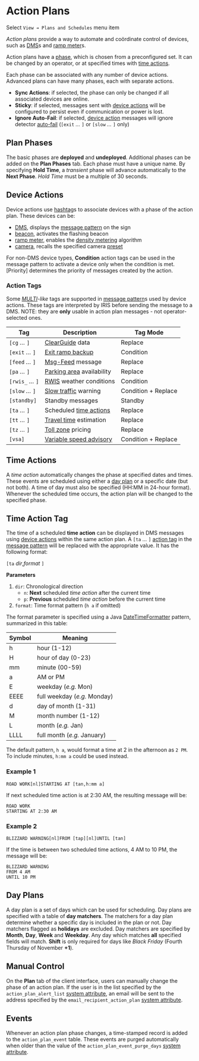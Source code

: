 # Action Plans

Select `View ➔ Plans and Schedules` menu item

*Action plans* provide a way to automate and coördinate control of devices, such
as [DMS]s and [ramp meter]s.

Action plans have a [phase](#plan-phases), which is chosen from a preconfigured
set.  It can be changed by an operator, or at specified times with
[time actions](#time-actions).

Each phase can be associated with any number of device actions.  Advanced
plans can have many phases, each with separate actions.

- **Sync Actions**: if selected, the phase can only be changed if all associated
  devices are online.
- **Sticky**: if selected, messages sent with [device actions](#device-actions)
  will be configured to persist even if communication or power is lost.
- **Ignore Auto-Fail**: if selected, [device action](#device-actions) messages
  will ignore detector [auto-fail] (`[exit` *…* `]` or `[slow` *…* `]` only)

## Plan Phases

The basic phases are **deployed** and **undeployed**.  Additional phases can be
added on the **Plan Phases** tab.  Each phase must have a unique name.
By specifying **Hold Time**, a *transient* phase will advance automatically to
the **Next Phase**.  *Hold Time* must be a multiple of 30 seconds.

## Device Actions

Device actions use [hashtag]s to associate devices with a phase of the action
plan.  These devices can be:
 - [DMS], displays the [message pattern] on the sign
 - [beacon], activates the flashing beacon
 - [ramp meter], enables the [density metering] algorithm
 - [camera], recalls the specified camera [preset]

For non-DMS device types, **Condition** action tags can be used in the message
pattern to activate a device only when the condition is met.  [Priority]
determines the priority of messages created by the action.

### Action Tags

Some *[MULTI]-like* tags are supported in [message pattern]s used by device
actions.  These tags are interpreted by IRIS before sending the message to a
DMS.  NOTE: they are **only** usable in action plan messages - not
operator-selected ones.

Tag              | Description                                | Tag Mode
-----------------|--------------------------------------------|---------
`[cg` *…* `]`    | [ClearGuide] data                          | Replace
`[exit` *…* `]`  | [Exit ramp backup]                         | Condition
`[feed` *…* `]`  | [Msg-Feed] message                         | Replace
`[pa` *…* `]`    | [Parking area] availability                | Replace
`[rwis_` *…* `]` | [RWIS] weather conditions                  | Condition
`[slow` *…* `]`  | [Slow traffic] warning                     | Condition + Replace
`[standby]`      | Standby messages                           | Standby
`[ta` *…* `]`    | Scheduled [time actions](#time-action-tag) | Replace
`[tt` *…* `]`    | [Travel time] estimation                   | Replace
`[tz` *…* `]`    | [Toll zone] pricing                        | Replace
`[vsa]`          | [Variable speed advisory]                  | Condition + Replace

## Time Actions

A *time action* automatically changes the phase at specified dates and times.
These events are scheduled using either a [day plan](#day-plans) or a specific
date (but not both).  A time of day must also be specified (HH:MM in 24-hour
format).  Whenever the scheduled time occurs, the action plan will be changed to
the specified phase.

## Time Action Tag

The time of a scheduled **time action** can be displayed in DMS messages using
[device actions](#device-actions) within the same action plan.  A `[ta` *…* `]`
[action tag](#action-tag) in the [message pattern] will be replaced with the
appropriate value.  It has the following format:

`[ta` *dir*,*format* `]`

**Parameters**

1. `dir`: Chronological direction
   - `n`: **Next** scheduled *time action* after the current time
   - `p`: **Previous** scheduled *time action* before the current time
2. `format`: Time format pattern (`h a` if omitted)

The format parameter is specified using a Java [DateTimeFormatter] pattern,
summarized in this table:

Symbol | Meaning
-------|------------
h      | hour (1-12)
H      | hour of day (0-23)
mm     | minute (00-59)
a      | AM or PM
E      | weekday (*e.g.* Mon)
EEEE   | full weekday (*e.g.* Monday)
d      | day of month (1-31)
M      | month number (1-12)
L      | month (*e.g.* Jan)
LLLL   | full month (*e.g.* January)

The default pattern, `h a`, would format a time at 2 in the afternoon as `2 PM`.
To include minutes, `h:mm a` could be used instead.

### Example 1

```
ROAD WORK[nl]STARTING AT [tan,h:mm a]
```

If next scheduled time action is at 2:30 AM, the resulting message will be:

```
ROAD WORK
STARTING AT 2:30 AM
```

### Example 2

```
BLIZZARD WARNING[nl]FROM [tap][nl]UNTIL [tan]
```

If the time is between two scheduled time actions, 4 AM to 10 PM, the message
will be:

```
BLIZZARD WARNING
FROM 4 AM
UNTIL 10 PM
```

## Day Plans

A day plan is a set of days which can be used for scheduling.  Day plans are
specified with a table of **day matchers**.  The matchers for a day plan
determine whether a specific day is included in the plan or not.  Day matchers
flagged as **holidays** are excluded.  Day matchers are specified by **Month**,
**Day**, **Week** and **Weekday**.  Any day which matches **all** specified
fields will match.  **Shift** is only required for days like *Black Friday*
(Fourth Thursday of November **+1**).

## Manual Control

On the **Plan** tab of the client interface, users can manually change the phase
of an action plan.  If the user is in the list specified by the
`action_plan_alert_list` [system attribute], an email will be sent to the
address specified by the `email_recipient_action_plan` [system attribute].

## Events

Whenever an action plan phase changes, a time-stamped record is added to the
`action_plan_event` table.  These events are purged automatically when older
than the value of the `action_plan_event_purge_days` [system attribute].


[auto-fail]: vehicle_detection.html#auto-fail
[beacon]: beacons.html
[camera]: cameras.html
[ClearGuide]: clearguide.html
[DateTimeFormatter]: https://docs.oracle.com/javase/8/docs/api/java/time/format/DateTimeFormatter.html
[density metering]: density_adaptive.html
[DMS]: dms.html
[exit ramp backup]: exit_backup.html
[hashtag]: hashtags.html
[message pattern]: message_patterns.html
[message priority]: sign_message.html#message-priority
[Msg-Feed]: protocols.html#msg-feed
[MULTI]: multi.html
[Parking area]: parking_areas.html
[preset]: cameras.html#presets
[ramp meter]: ramp_meters.html
[rwis]: rwis.html
[Slow traffic]: slow_warning.html
[Variable speed advisory]: vsa.html
[Toll zone]: tolling.html
[Travel time]: travel_time.html
[system attribute]: system_attributes.html
